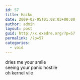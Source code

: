 ```yaml
---
id: 57
title: Haiku
date: 2009-02-05T01:08:03+00:00
author: admin
layout: post
guid: http://x.exedre.org/?p=57
permalink: /?p=57
categories:
  - void
---
```

<span class="status_text">dries me your smile<br /> seeing your panic hostile<br /> oh kernel vile</span>